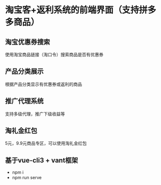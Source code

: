 # 淘宝客+返利系统的前端界面（支持拼多多商品）
## 淘宝优惠券搜索
使用淘宝商品链接（淘口令）搜索商品是否有优惠券
## 产品分类展示
根据产品分类显示有优惠券或返利的商品
## 推广代理系统
支持多级代理，推广下级收益等
## 淘礼金红包
5元，9.9元商品专区，可以使用淘礼金红包
## 基于vue-cli3 + vant框架
+ npm i
+ npm run serve
